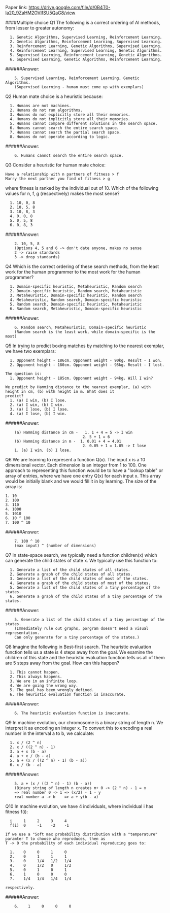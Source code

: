 Paper link: https://drive.google.com/file/d/0B4T0-Ia20_9ZaHM2OVlfSU5QaG8/view

####Multiple choice
Q1 The following is a correct ordering of AI methods, from lesser to greater autonomy:
      
      1. Genetic Algorithms, Supervised Learning, Reinforcement Learning.
      2. Genetic Algorithms, Reinforcement Learning, Supervised Learning.
      3. Reinforcement Learning, Genetic Algorithms, Supervised Learning.
      4. Reinforcement Learning, Supervised Learning, Genetic Algorithms.
      5. Supervised Learning, Reinforcement Learning, Genetic Algorithms.
      6. Supervised Learning, Genetic Algorithms, Reinforcement Learning.

######Answer:
```
    5. Supervised Learning, Reinforcement Learning, Genetic Algorithms.
    (Supervised Learning - human must come up with exemplars)
```
    
Q2 Human mate choice is a heuristic because:
      
      1. Humans are not machines.
      2. Humans do not run algorithms.
      3. Humans do not explicitly store all their memories.
      4. Humans do not implicitly store all their memories.
      5. Humans cannot compare different solutions in the search space.
      6. Humans cannot search the entire search space.
      7. Humans cannot search the partial search space.
      8. Humans do not operate according to logic.

######Answer:
```
    6. Humans cannot search the entire search space.
```
    
Q3 Consider a heuristic for human mate choice:

    Have a relationship with n partners of fitness > f
    Marry the next partner you find of fitness > g
   
   where fitness is ranked by the individual out of 10. Which of the following values for n, f, g (respectively) makes the most sense?
      
      1. 10, 0, 8
      2. 10, 5, 8
      3. 10, 8, 3
      4. 0, 0, 8
      5. 0, 5, 8
      6. 0, 8, 3

######Answer:
```
    2. 10, 5, 8
    (Options 4, 5 and 6 -> don't date anyone, makes no sense
    2 -> raise standards
    3 -> drop standards)
```
    
Q4 Which is the correct ordering of these search methods, from the least work for the human programmer to the most work for the human programmer?
      
      1. Domain-specific heuristic, Metaheuristic, Random search
      2. Domain-specific heuristic, Random search, Metaheuristic
      3. Metaheuristic, Domain-specific heuristic, Random search
      4. Metaheuristic, Random search, Domain-specific heuristic
      5. Random search, Domain-specific heuristic, Metaheuristic
      6. Random search, Metaheuristic, Domain-specific heuristic

######Answer:
```
    6. Random search, Metaheuristic, Domain-specific heuristic
    (Random search is the least work, while domain-specific is the most)
```
    
Q5 In trying to predict boxing matches by matching to the nearest exemplar, we have two exemplars:
      
      1. Opponent height - 186cm. Opponent weight - 90kg. Result - I won.
      2. Opponent height - 180cm. Opponent weight - 95kg. Result - I lost.
    
    The question is:
      1. Opponent height - 185cm. Opponent weight - 94kg. Will I win?
    
    We predict by Hamming distance to the nearest exemplar, (a) with height in cm, (b) with height in m. What does it
    predict?
      1. (a) I win, (b) I lose.
      2. (a) I win, (b) I win.
      3. (a) I lose, (b) I lose.
      4. (a) I lose, (b) I win.

######Answer:
```
    (a) Hamming distance in cm -   1. 1 + 4 = 5 -> I win
                                  2. 5 + 1 = 6
    (b) Hamming distance in m -  1. 0.01 + 4 = 4.01
                                  2. 0.05 + 1 = 1.05 -> I lose
    1. (a) I win, (b) I lose.
```
    
Q6 We are learning to represent a function Q(x). The input x is a 10 dimensional vector. Each dimension is an integer from 1 to 100.
   One approach to representing this function would be to have a "lookup table" or array of entries, where we have one entry Q(x) for 
   each input x. This array would be initially blank and we would fill it in by learning. The size of the array is:
   
    1. 10
    2. 100
    3. 110
    4. 1000
    5. 1010
    6. 10 ^ 100
    7. 100 ^ 10

######Answer:
```
    7. 100 ^ 10
    (max input) ^ (number of dimensions)
```
    
Q7 In state-space search, we typically need a function children(x) which can generate the child states of state x. We typically use this function to:
      
      1. Generate a list of the child states of all states.
      2. Generate a graph of the child states of all states.
      3. Generate a list of the child states of most of the states.
      4. Generate a graph of the child states of most of the states.
      5. Generate a list of the child states of a tiny percentage of the states.
      6. Generate a graph of the child states of a tiny percentage of the states.

######Answer:
```
    5. Generate a list of the child states of a tiny percentage of the states.
    (Immediately rule out graphs, porgram doesn't need a visual representation.
    Can only generate for a tiny percentage of the states.)
```
    
Q8 Imagine the following in Best-first search. The heuristic evaluation function tells us a state is 4 steps away from the goal. We examine the children of this state and the heuristic evaluation function tells us all of them are 5 steps away from the goal. How can this happen?
      
      1. This cannot happen.
      2. This always happens.
      3. We are in an infinite loop.
      4. We are going the wrong way.
      5. The goal has been wrongly defined.
      6. The heuristic evaluation function is inaccurate.

######Answer:
```
    6. The heuristic evaluation function is inaccurate.
```
    
Q9 In machine evolution, our chromosome is a binary string of length n. We interpret it as encoding an integer x. To convert this to encoding a real number in the interval a to b, we calculate:
      
      1. x / (2 ^ n)
      2. x / ((2 ^ n) - 1)
      3. a + x (b - a)
      4. a + x / (b - a)
      5. a + (x / ((2 ^ n) - 1) (b - a))
      6. x / (b - a)

######Answer:
```
    5. a + (x / ((2 ^ n) - 1) (b - a))
    (Binary string of length n creates m+ 0 -> (2 ^ n) - 1 = x
    => real number 0 -> 1 => (x/2) - 1 - y
    real number a -> b    => a + y(b - a)
```
    
Q10 In machine evolution, we have 4 individuals, where individual i has fitness f(i):

      i     1     2     3     4
      f(i)  0     -1    -2    -1
      
    If we use a "Soft max probability distribution with a "temperature" paramter T to choose who reproduces, then as
    T -> 0 the probability of each individual reproducing goes to:
      
      1.    0     0     1     0
      2.    0     1     1     1
      3.    0     1/4   1/2   1/4
      4.    0     1/2   0     1/2
      5.    0     1     0     1
      6.    1     0     0     0
      7.    1/4   1/4   1/4   1/4
      
    respectively.

######Answer:
```
    6.    1     0     0     0
```
